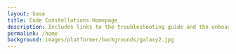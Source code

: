 ```yaml
---
layout: base
title: Code Constellations Homepage
description: Includes links to the troubleshooting guide and the onboarding space challenges.
permalink: /home
background: images/platformer/backgrounds/galaxy2.jpg
---
```


<canvas id="world"></canvas> <!-- Creates a canvas element with id "world" to draw the game on. -->

<script>
  const canvas = document.getElementById("world");
  const ctx = canvas.getContext('2d');
  const backgroundImg = new Image(); // Create a new Image Gameobject for the background using the image source.
  backgroundImg.src = '{{page.background}}';

  let imagesLoaded = 0;
  backgroundImg.onload = function() {
    imagesLoaded++;
    startGameWorld();

  function startGameWorld() {
    if (imagesLoaded < 1) return; // The GameWorld only starts once background image has loaded.

    
    class Background extends GameObject {
      constructor(image, gameWorld) {
        // Fill entire canvas
        super(image, gameWorld.width, gameWorld.height, 0, 0, 0.1);
      }
      update() {
        this.x = (this.x - this.speed) % this.width; // Scrolls background left and loops it seamlessly.
      }
      draw(ctx) {
        ctx.drawImage(this.image, this.x, this.y, this.width, this.height);
        ctx.drawImage(this.image, this.x + this.width, this.y, this.width, this.height);
      }
    }

    class GameWorld {
      static gameSpeed = 5;
      constructor(backgroundImg) {
        this.canvas = document.getElementById("world");
        this.ctx = this.canvas.getContext('2d');
        this.width = window.innerWidth;
        this.height = window.innerHeight;
        this.canvas.width = this.width;
        this.canvas.height = this.height;
        this.canvas.style.width = `${this.width}px`;
        this.canvas.style.height = `${this.height}px`;
        this.canvas.style.position = 'absolute';
        this.canvas.style.left = `0px`;
        this.canvas.style.top = `${(window.innerHeight - this.height) / 2}px`;

        this.gameObjects = [
         new Background(backgroundImg, this),
        ];
      }
      gameLoop() {
        this.ctx.clearRect(0, 0, this.width, this.height);
        for (const obj of this.gameObjects) {
          obj.update();
          obj.draw(this.ctx);
        }
        requestAnimationFrame(this.gameLoop.bind(this));
      }
      start() {
        this.gameLoop();
      }
    }

    const world = new GameWorld(backgroundImg);
    world.start();
  }

<script>

Troubleshooting at Lightspeed

Space Onboarding Challenge